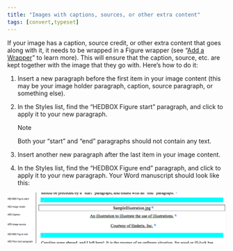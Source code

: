 ```yaml
---
title: "Images with captions, sources, or other extra content"
tags: [convert,typeset]
---
```

 
<html><body><section data-type="chapter" class="hsecchapter" data-hederis-type="hsecchapter" id="images-with-captions-etc" data-pi-attrs="id: images-with-captions-etc; data-tags: convert,typeset;" role="doc-chapter" data-tags="convert,typeset" data-author-name=" " data-book-title=" " title="Images with captions, sources, or other extra content"><p class="hblkp" data-hederis-type="hblkp" id="pnCUaufPd">If your image has a caption, source credit, or other extra content that goes along with it, it needs to be wrapped in a Figure wrapper (see &#8220;<a href="{% link _docs/add-a-wrapper.md %}" class="hspana" data-hederis-type="hspana" id="pe9tV6Qca">Add a Wrapper</a>&#8221; to learn more). This will ensure that the caption, source, etc. are kept together with the image that they go with. Here&#8217;s how to do it:</p><ol class="hwprnumlist" data-hederis-type="hwprnumlist" id="pTwVl6DhR"><li class="hblkoli" data-hederis-type="hblkoli" id="liD9NzrbA6"><p class="hblkoli" data-hederis-type="hblklip" id="p7mqznkWr">Insert a new paragraph before the first item in your image content (this may be your image holder paragraph, caption, source paragraph, or something else).</p></li><li class="hblkoli" data-hederis-type="hblkoli" id="liUZj3QU0x"><p class="hblkoli" data-hederis-type="hblklip" id="pPRUwfVOB">In the Styles list, find the &#8220;HEDBOX Figure start&#8221; paragraph, and click to apply it to your new paragraph.</p><aside class="hwprbox box" data-hederis-type="hwprbox" id="p2oHvAKGs" data-type="sidebar"><p class="hblktype" data-hederis-type="hblktype" id="pfxrktQ0y">Note</p><p class="hblkp" data-hederis-type="hblkp" id="p5qX8NRjt">Both your &#8220;start&#8221; and &#8220;end&#8221; paragraphs should not contain any text.</p></aside></li><li class="hblkoli" data-hederis-type="hblkoli" id="liGhSBkf6N"><p class="hblkoli" data-hederis-type="hblklip" id="p4xeK9Hkn">Insert another new paragraph after the last item in your image content.</p></li><li class="hblkoli" data-hederis-type="hblkoli" id="lioekimnKx"><p class="hblkoli" data-hederis-type="hblklip" id="pirJ51Cdd">In the Styles list, find the &#8220;HEDBOX Figure end&#8221; paragraph, and click to apply it to your new paragraph. Your Word manuscript should look like this:</p></li></ol><img data-hederis-type="hblkimg" class="hblkimg" id="pe8k8VxFR" src="/images/image_2.png" data-img-src="/images/image_2.png"/></section></body></html>
